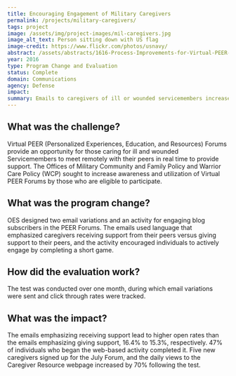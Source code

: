 ```yaml
---
title: Encouraging Engagement of Military Caregivers
permalink: /projects/military-caregivers/
tags: project
image: /assets/img/project-images/mil-caregivers.jpg
image_alt_text: Person sitting down with US flag
image-credit: https://www.flickr.com/photos/usnavy/
abstract: /assets/abstracts/1616-Process-Improvements-for-Virtual-PEER-Forums.pdf
year: 2016
type: Program Change and Evaluation
status: Complete
domain: Communications
agency: Defense
impact:
summary: Emails to caregivers of ill or wounded servicemembers increased awareness of available benefits.
---
```

## What was the challenge?

Virtual PEER (Personalized Experiences, Education, and Resources) Forums provide an opportunity for those caring for ill and wounded Servicemembers to meet remotely with their peers in real time to provide support. The Offices of Military Community and Family Policy and Warrior Care Policy (WCP) sought to increase awareness and utilization of Virtual PEER Forums by those who are eligible to participate.

## What was the program change?

OES designed two email variations and an activity for engaging blog subscribers in the PEER Forums. The emails used language that emphasized caregivers receiving support from their peers versus giving support to their peers, and the activity encouraged individuals to actively engage by completing a short game.

## How did the evaluation work?

The test was conducted over one month, during which email variations were sent and click through rates were tracked.

## What was the impact?

The emails emphasizing receiving support lead to higher open rates than the emails emphasizing giving support, 16.4% to 15.3%, respectively. 47% of individuals who began the web-based activity completed it. Five new caregivers signed up for the July Forum, and the daily views to the Caregiver Resource webpage increased by 70% following the test.
